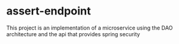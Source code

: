 # assert-endpoint
This project is an implementation of a microservice using the DAO architecture and the api that provides spring security
